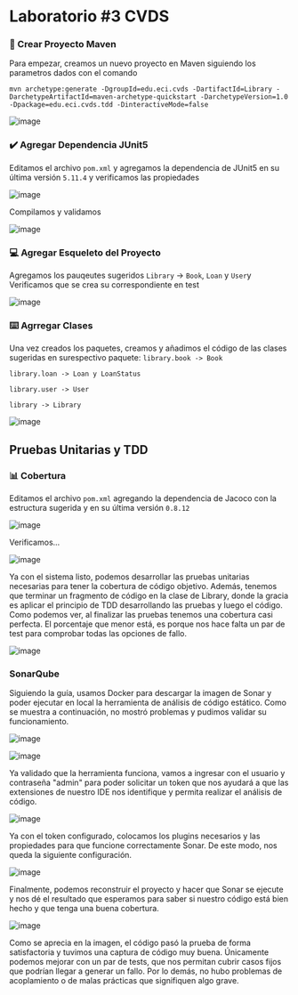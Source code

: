 # Laboratorio #3 CVDS

### :hammer: Crear Proyecto Maven
Para empezar, creamos un nuevo proyecto en Maven siguiendo los parametros dados con el comando 

`mvn archetype:generate -DgroupId=edu.eci.cvds -DartifactId=Library -DarchetypeArtifactId=maven-archetype-quickstart -DarchetypeVersion=1.0 -Dpackage=edu.eci.cvds.tdd -DinteractiveMode=false`

![image](https://github.com/user-attachments/assets/f077c5b8-a996-4b50-8c00-4514958fcbfe)


### ✔️ Agregar Dependencia JUnit5
Editamos el archivo `pom.xml` y agregamos la dependencia de JUnit5 en su última versión `5.11.4` y verificamos las propiedades 

![image](https://github.com/user-attachments/assets/98ae3f5b-9a71-464c-b5d1-4a2017f9bea1)

Compilamos y validamos

![image](https://github.com/user-attachments/assets/3672b21c-53f0-4ec0-8375-6e7b56f18b1e)

### :computer: Agregar Esqueleto del Proyecto
Agregamos los pauqeutes sugeridos `Library` -> `Book`, `Loan` y `User`y Verificamos que se crea su correspondiente en test

![image](https://github.com/user-attachments/assets/8bc11f68-1a61-40c0-b6a0-3d3592f58862)

### :keyboard: Agrregar Clases
Una vez creados los paquetes, creamos y añadimos el código de las clases sugeridas en surespectivo paquete:
`library.book -> Book`

`library.loan -> Loan y LoanStatus`

`library.user -> User`

`library -> Library`

![image](https://github.com/user-attachments/assets/1bdc1f49-00a2-474c-a470-b15a2ffa4e09)


## Pruebas Unitarias y TDD

### 📊 Cobertura
Editamos el archivo `pom.xml` agregando la dependencia de Jacoco con la estructura sugerida y en su última versión `0.8.12`

![image](https://github.com/user-attachments/assets/388606ed-ce73-4274-8caa-26e52c4335f5)

Verificamos...

![image](https://github.com/user-attachments/assets/17241dcc-a4ba-494d-afa2-aada6ac0c9d8)

Ya con el sistema listo, podemos desarrollar las pruebas unitarias necesarias para tener la cobertura de código objetivo. Además, tenemos que terminar un fragmento de código en la clase de Library, donde la gracia es aplicar el principio de TDD desarrollando las pruebas y luego el código.
Como podemos ver, al finalizar las pruebas tenemos una cobertura casi perfecta. El porcentaje que menor está, es porque nos hace falta un par de test para comprobar todas las opciones de fallo.

![image](https://github.com/user-attachments/assets/d32a9277-077e-4c14-a661-e5db31c5ffe2)

### SonarQube
Siguiendo la guía, usamos Docker para descargar la imagen de Sonar y poder ejecutar en local la herramienta de análisis de código estático. Como se muestra a continuación, no mostró problemas y pudimos validar su funcionamiento.

![image](https://github.com/user-attachments/assets/a8e8f862-4dd3-4a46-a004-2a05f1e798d8)


![image](https://github.com/user-attachments/assets/b2a52991-5326-4c53-b756-cd56e17125ad)

Ya validado que la herramienta funciona, vamos a ingresar con el usuario y contraseña "admin" para poder solicitar un token que nos ayudará a que las extensiones de nuestro IDE nos identifique y permita realizar el análisis de código.

![image](https://github.com/user-attachments/assets/ad8d2ed9-f9b8-4b68-a541-c906d6377322)

Ya con el token configurado, colocamos los plugins necesarios y las propiedades para que funcione correctamente Sonar. De este modo, nos queda la siguiente configuración.

![image](https://github.com/user-attachments/assets/4911b17b-5298-43ff-aae5-33b9f40a0f94)

Finalmente, podemos reconstruir el proyecto y hacer que Sonar se ejecute y nos dé el resultado que esperamos para saber si nuestro código está bien hecho y que tenga una buena cobertura.

![image](https://github.com/user-attachments/assets/0e385bae-6a82-43ac-9e37-329622eae472)

Como se aprecia en la imagen, el código pasó la prueba de forma satisfactoria y tuvimos una captura de código muy buena. Únicamente podemos mejorar con un par de tests, que nos permitan cubrir casos fijos que podrían llegar a generar un fallo. Por lo demás, no hubo problemas de acoplamiento o de malas prácticas que signifiquen algo grave.
